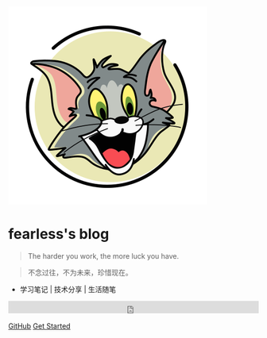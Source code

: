 <!-- _coverpage.md -->

![logo](file/base/pic/logo.svg)

# fearless's blog

> The harder you work, the more luck you have.

> 不念过往，不为未来，珍惜现在。

- 学习笔记 | 技术分享 | 生活随笔

<iframe scrolling="no" src="https://tianqiapi.com/api.php?style=tq&skin=baidu&align=center" frameborder="0" width="100%" height="25" allowtransparency="true"></iframe>

[GitHub](https://github.com/fearless2022/blog/tree/master/docs/)
[Get Started](README.md)

<!-- background image -->
<!-- ![](https://www.sunniejs.cn/static/wx/bg.jpg) -->
<!-- ![](file/base/pic/bg.jpg) -->

<!-- background color -->
<!-- ![color](#f0f0f0) -->
